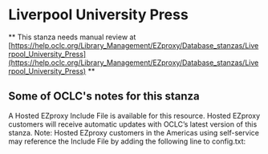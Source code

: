 # Liverpool University Press
** This stanza needs manual review at [https://help.oclc.org/Library_Management/EZproxy/Database_stanzas/Liverpool_University_Press](https://help.oclc.org/Library_Management/EZproxy/Database_stanzas/Liverpool_University_Press) **

## Some of OCLC's notes for this stanza

A Hosted EZproxy Include File is available for this resource. Hosted EZproxy customers will receive automatic updates with OCLC&rsquo;s latest version of this stanza. Note: Hosted EZproxy customers in the Americas using self-service may reference the Include File by adding the following line to config.txt:

&nbsp;
